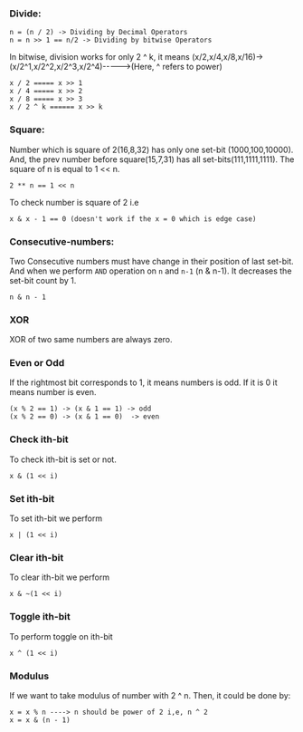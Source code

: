 
### Divide:
```
n = (n / 2) -> Dividing by Decimal Operators
n = n >> 1 == n/2 -> Dividing by bitwise Operators
```
In bitwise, division works for only 2 ^ k, it means (x/2,x/4,x/8,x/16)->(x/2^1,x/2^2,x/2^3,x/2^4)----->(Here, ^ refers to power)
```
x / 2 ===== x >> 1 
x / 4 ===== x >> 2 
x / 8 ===== x >> 3 
x / 2 ^ k ====== x >> k
```


### Square:
Number which is square of 2(16,8,32) has only one set-bit (1000,100,10000). And, the prev number before square(15,7,31) has all set-bits(111,1111,1111). The square of n is equal to 1 << n. <br>
``` 
2 ** n == 1 << n 
```
To check number is square of 2 i.e
```
x & x - 1 == 0 (doesn't work if the x = 0 which is edge case)
``` 



### Consecutive-numbers:
Two Consecutive numbers must have change in their position of last set-bit. And when we perform `AND` operation on `n` and `n-1` (n & n-1). It decreases the set-bit count by 1.
```
n & n - 1
```

### XOR
XOR of two same numbers are always zero.


### Even or Odd
If the rightmost bit corresponds to 1, it means numbers is odd. If it is 0 it means number is even.
```
(x % 2 == 1) -> (x & 1 == 1) -> odd
(x % 2 == 0) -> (x & 1 == 0)  -> even
```

### Check ith-bit
To check ith-bit is set or not.
```
x & (1 << i)
```

### Set ith-bit
To set ith-bit we perform
```
x | (1 << i)
```

### Clear ith-bit
To clear ith-bit we perform
```
x & ~(1 << i)
```

### Toggle ith-bit
To perform toggle on ith-bit
```
x ^ (1 << i)
```


### Modulus
If we want to take modulus of number with 2 ^ n. Then, it could be done by:

```
x = x % n ----> n should be power of 2 i,e, n ^ 2
x = x & (n - 1)
```

